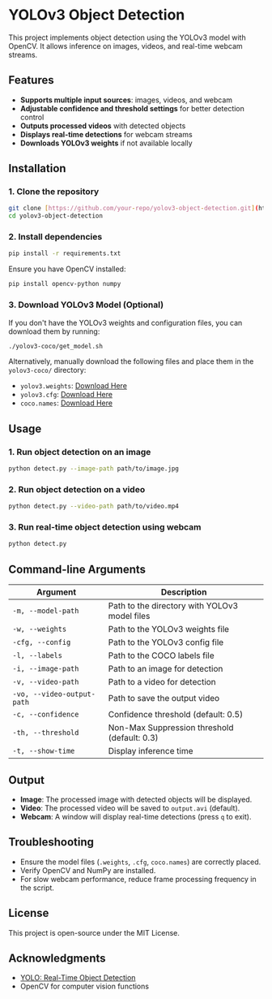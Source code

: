# YOLOv3 Object Detection

This project implements object detection using the YOLOv3 model with OpenCV. It allows inference on images, videos, and real-time webcam streams.

## Features
- **Supports multiple input sources**: images, videos, and webcam
- **Adjustable confidence and threshold settings** for better detection control
- **Outputs processed videos** with detected objects
- **Displays real-time detections** for webcam streams
- **Downloads YOLOv3 weights** if not available locally

## Installation

### 1. Clone the repository
```bash
git clone [https://github.com/your-repo/yolov3-object-detection.git](https://github.com/HoangLam2211/YOLOv3-Object-Detection-with-OpenCV/edit/main/README.md)
cd yolov3-object-detection
```

### 2. Install dependencies
```bash
pip install -r requirements.txt
```
Ensure you have OpenCV installed:
```bash
pip install opencv-python numpy
```

### 3. Download YOLOv3 Model (Optional)
If you don't have the YOLOv3 weights and configuration files, you can download them by running:
```bash
./yolov3-coco/get_model.sh
```

Alternatively, manually download the following files and place them in the `yolov3-coco/` directory:
- `yolov3.weights`: [Download Here](https://pjreddie.com/media/files/yolov3.weights)
- `yolov3.cfg`: [Download Here](https://github.com/pjreddie/darknet/blob/master/cfg/yolov3.cfg)
- `coco.names`: [Download Here](https://github.com/pjreddie/darknet/blob/master/data/coco.names)

## Usage

### 1. Run object detection on an image
```bash
python detect.py --image-path path/to/image.jpg
```

### 2. Run object detection on a video
```bash
python detect.py --video-path path/to/video.mp4
```

### 3. Run real-time object detection using webcam
```bash
python detect.py
```

## Command-line Arguments
| Argument | Description |
|----------|-------------|
| `-m, --model-path` | Path to the directory with YOLOv3 model files |
| `-w, --weights` | Path to the YOLOv3 weights file |
| `-cfg, --config` | Path to the YOLOv3 config file |
| `-l, --labels` | Path to the COCO labels file |
| `-i, --image-path` | Path to an image for detection |
| `-v, --video-path` | Path to a video for detection |
| `-vo, --video-output-path` | Path to save the output video |
| `-c, --confidence` | Confidence threshold (default: 0.5) |
| `-th, --threshold` | Non-Max Suppression threshold (default: 0.3) |
| `-t, --show-time` | Display inference time |

## Output
- **Image**: The processed image with detected objects will be displayed.
- **Video**: The processed video will be saved to `output.avi` (default).
- **Webcam**: A window will display real-time detections (press `q` to exit).

## Troubleshooting
- Ensure the model files (`.weights`, `.cfg`, `coco.names`) are correctly placed.
- Verify OpenCV and NumPy are installed.
- For slow webcam performance, reduce frame processing frequency in the script.

## License
This project is open-source under the MIT License.

## Acknowledgments
- [YOLO: Real-Time Object Detection](https://pjreddie.com/darknet/yolo/)
- OpenCV for computer vision functions

